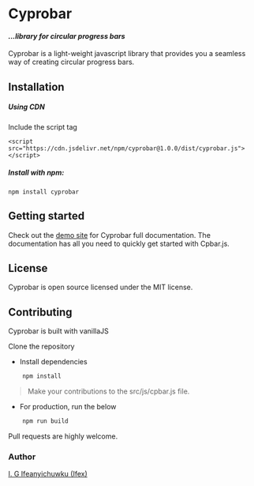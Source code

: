 # Cyprobar

#### _...library for circular progress bars_

Cyprobar is a light-weight javascript library that provides you a seamless way of creating circular progress bars.

## Installation

##### Using CDN
Include the script tag

```shell
<script src="https://cdn.jsdelivr.net/npm/cyprobar@1.0.0/dist/cyprobar.js"></script>
```

##### Install with npm:

```shell
npm install cyprobar
```

## Getting started

Check out the [demo site](https://IGIfeanyichukwu/github.io/cyprobar) for Cyprobar full documentation. The documentation has all you need to quickly get started with Cpbar.js.


## License

Cyprobar is open source licensed under the MIT license.

## Contributing

Cyprobar is built with vanillaJS

Clone the repository 

* Install dependencies

```bash
    npm install
```

> Make your contributions to the src/js/cpbar.js file.

* For production, run the below


```bash
    npm run build
```

Pull requests are highly welcome.


### Author
[I. G Ifeanyichuwku (Ifex)](https://ig-ifex.netlify.app)
